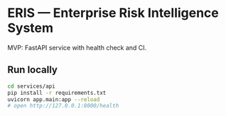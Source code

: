 # ERIS — Enterprise Risk Intelligence System

MVP: FastAPI service with health check and CI.

## Run locally
```bash
cd services/api
pip install -r requirements.txt
uvicorn app.main:app --reload
# open http://127.0.0.1:8000/health
